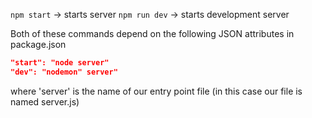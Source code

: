 `npm start` -> starts server
`npm run dev` -> starts development server

Both of these commands depend on the following JSON attributes in package.json
```json
"start": "node server"
"dev": "nodemon" server" 
```

where 'server' is the name of our entry point file (in this case our file is named server.js)
